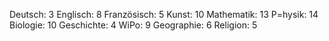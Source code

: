 Deutsch: 3
Englisch: 8
Französisch: 5
Kunst: 10
Mathematik: 13
P=hysik: 14
Biologie: 10
Geschichte: 4
WiPo: 9
Geographie: 6
Religion: 5